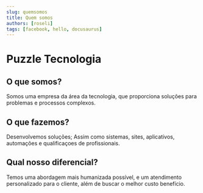 ```yaml
---
slug: quemsomos
title: Quem somos
authors: [roseli]
tags: [facebook, hello, docusaurus]
---
```

# Puzzle Tecnologia

## O que somos?
Somos uma empresa da área da tecnologia, que proporciona soluções para problemas e processos complexos. 
## O que fazemos?
Desenvolvemos soluções; Assim como sistemas, sites, aplicativos, automações e qualificaçoes de profissionais.
## Qual nosso diferencial?
Temos uma abordagem mais humanizada possível, e um atendimento personalizado para o cliente, além de buscar o melhor custo benefício. 